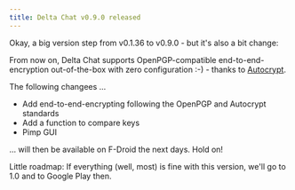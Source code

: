 ```yaml
---
title: Delta Chat v0.9.0 released
---
```


Okay, a big version step from v0.1.36 to v0.9.0 - but it's also a bit change:

From now on, Delta Chat supports OpenPGP-compatible end-to-end-encryption out-of-the-box with
zero configuration :-) - thanks to [Autocrypt](https://autocrypt.readthedocs.io).

The following changees ...

* Add end-to-end-encrypting following the OpenPGP and Autocrypt standards
* Add a function to compare keys
* Pimp GUI

... will then be available on F-Droid the next days. Hold on!

Little roadmap: If everything (well, most) is fine with this version, we'll go to 1.0 and to Google Play then.
